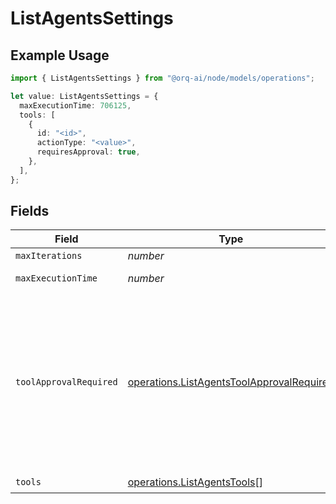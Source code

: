 # ListAgentsSettings

## Example Usage

```typescript
import { ListAgentsSettings } from "@orq-ai/node/models/operations";

let value: ListAgentsSettings = {
  maxExecutionTime: 706125,
  tools: [
    {
      id: "<id>",
      actionType: "<value>",
      requiresApproval: true,
    },
  ],
};
```

## Fields

| Field                                                                                                                                                                                                                           | Type                                                                                                                                                                                                                            | Required                                                                                                                                                                                                                        | Description                                                                                                                                                                                                                     |
| ------------------------------------------------------------------------------------------------------------------------------------------------------------------------------------------------------------------------------- | ------------------------------------------------------------------------------------------------------------------------------------------------------------------------------------------------------------------------------- | ------------------------------------------------------------------------------------------------------------------------------------------------------------------------------------------------------------------------------- | ------------------------------------------------------------------------------------------------------------------------------------------------------------------------------------------------------------------------------- |
| `maxIterations`                                                                                                                                                                                                                 | *number*                                                                                                                                                                                                                        | :heavy_minus_sign:                                                                                                                                                                                                              | N/A                                                                                                                                                                                                                             |
| `maxExecutionTime`                                                                                                                                                                                                              | *number*                                                                                                                                                                                                                        | :heavy_check_mark:                                                                                                                                                                                                              | Max execution time in seconds                                                                                                                                                                                                   |
| `toolApprovalRequired`                                                                                                                                                                                                          | [operations.ListAgentsToolApprovalRequired](../../models/operations/listagentstoolapprovalrequired.md)                                                                                                                          | :heavy_minus_sign:                                                                                                                                                                                                              | If all, the agent will require approval for all tools. If respect_tool, the agent will require approval for tools that have the requires_approval flag set to true. If none, the agent will not require approval for any tools. |
| `tools`                                                                                                                                                                                                                         | [operations.ListAgentsTools](../../models/operations/listagentstools.md)[]                                                                                                                                                      | :heavy_check_mark:                                                                                                                                                                                                              | N/A                                                                                                                                                                                                                             |